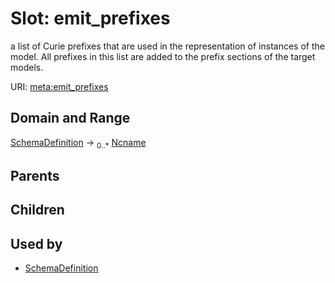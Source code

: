 
# Slot: emit_prefixes


a list of Curie prefixes that are used in the representation of instances of the model.  All prefixes in this list are added to the prefix sections of the target models.

URI: [meta:emit_prefixes](https://w3id.org/biolink/biolinkml/meta/emit_prefixes)


## Domain and Range

[SchemaDefinition](SchemaDefinition.md) ->  <sub>0..*</sub> [Ncname](types/Ncname.md)

## Parents


## Children


## Used by

 * [SchemaDefinition](SchemaDefinition.md)
